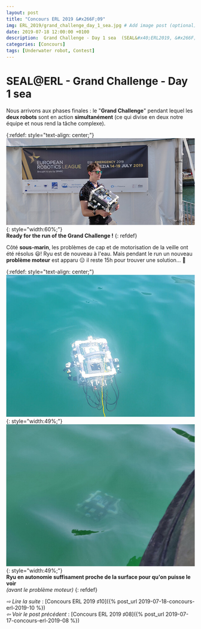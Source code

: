 ```yaml
---
layout: post
title: "Concours ERL 2019 &#x266F;09"
img: ERL_2019/grand_challenge_day_1_sea.jpg # Add image post (optional)
date: 2019-07-18 12:00:00 +0100
description:  Grand Challenge - Day 1 sea  (SEAL&#x40;ERL2019, &#x266F;09)
categories: [Concours]
tags: [Underwater robot, Contest]
---
```



# SEAL&#x40;ERL -  Grand Challenge - Day 1 sea 
 
Nous arrivons aux phases finales : le "**Grand Challenge**" pendant lequel les **deux robots** sont en action **simultanément** (ce qui divise en deux notre équipe et nous rend la tâche complexe).

{:refdef: style="text-align: center;"}
![image](/assets/img/ERL_2019/grand_challenge_underwater_ready_01.jpg){: style="width:60%;"}<br/> 
**Ready for the run of the Grand Challenge !**
{: refdef}  


Côté **sous-marin**, les problèmes de cap et de motorisation de la veille ont été résolus 😃! Ryu est de nouveau à l'eau. Mais pendant le run un nouveau **problème moteur** est apparu 😑 il reste 15h pour trouver une solution… 😤
  
{:refdef: style="text-align: center;"}
![image](/assets/img/ERL_2019/grand_challenge_underwater_run_01.jpg){: style="width:49%;"} ![image](/assets/img/ERL_2019/grand_challenge_underwater_run_02.jpg){: style="width:49%;"}<br/> 
**Ryu en autonomie suffisament proche de la surface pour qu'on puisse le voir**<br/>
*(avant le problème moteur)*
{: refdef}



*&#x21E8; Lire la suite* : [Concours ERL 2019 &#x266F;10]({% post_url 2019-07-18-concours-erl-2019-10 %}) <br/>
*&#x21E6; Voir le post précédent* : [Concours ERL 2019 &#x266F;08]({% post_url 2019-07-17-concours-erl-2019-08 %})


<!-- *&#x2192; Découvrir l'édition 2020* : [Concours ERL 2020 &#x266F;O1]({% post_url 2019-07-13-concours-erl-2019-01 %}) -->
<!-- *&#x2192; Revivre l'édition 2019* : [Concours ERL 2019 &#x266F;O1]({% post_url 2019-07-13-concours-erl-2019-01 %}) -->